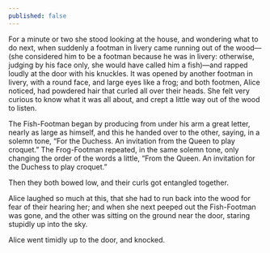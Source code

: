 ```yaml
---
published: false
---
```

For a minute or two she stood looking at the house, and wondering what to do next, when suddenly a footman in livery came running out of the wood—(she considered him to be a footman because he was in livery: otherwise, judging by his face only, she would have called him a fish)—and rapped loudly at the door with his knuckles. It was opened by another footman in livery, with a round face, and large eyes like a frog; and both footmen, Alice noticed, had powdered hair that curled all over their heads. She felt very curious to know what it was all about, and crept a little way out of the wood to listen.

The Fish-Footman began by producing from under his arm a great letter, nearly as large as himself, and this he handed over to the other, saying, in a solemn tone, “For the Duchess. An invitation from the Queen to play croquet.” The Frog-Footman repeated, in the same solemn tone, only changing the order of the words a little, “From the Queen. An invitation for the Duchess to play croquet.”

Then they both bowed low, and their curls got entangled together.

Alice laughed so much at this, that she had to run back into the wood for fear of their hearing her; and when she next peeped out the Fish-Footman was gone, and the other was sitting on the ground near the door, staring stupidly up into the sky.

Alice went timidly up to the door, and knocked.
